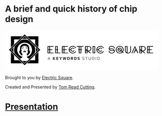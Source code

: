 # A brief and quick history of chip design

[![The logo of Electric Square Ltd.](presentation/img/ES-logo-and-wordmark.jpg)](https://www.electricsquare.com/)

Brought to you by [Electric Square](https://www.electricsquare.com/).

Created and Presented by [Tom Read Cutting](https://moosichu.com).

# [Presentation](https://electricsquare.github.io/chip-history)
